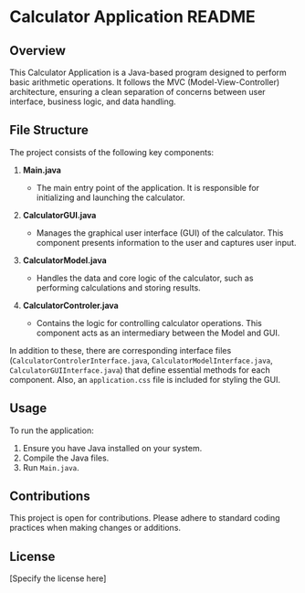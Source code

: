 
# Calculator Application README

## Overview
This Calculator Application is a Java-based program designed to perform basic arithmetic operations. It follows the MVC (Model-View-Controller) architecture, ensuring a clean separation of concerns between user interface, business logic, and data handling.

## File Structure
The project consists of the following key components:

1. **Main.java**
   - The main entry point of the application. It is responsible for initializing and launching the calculator.

2. **CalculatorGUI.java**
   - Manages the graphical user interface (GUI) of the calculator. This component presents information to the user and captures user input.

3. **CalculatorModel.java**
   - Handles the data and core logic of the calculator, such as performing calculations and storing results.

4. **CalculatorControler.java**
   - Contains the logic for controlling calculator operations. This component acts as an intermediary between the Model and GUI.

In addition to these, there are corresponding interface files (`CalculatorControlerInterface.java`, `CalculatorModelInterface.java`, `CalculatorGUIInterface.java`) that define essential methods for each component. Also, an `application.css` file is included for styling the GUI.

## Usage
To run the application:
1. Ensure you have Java installed on your system.
2. Compile the Java files.
3. Run `Main.java`.

## Contributions
This project is open for contributions. Please adhere to standard coding practices when making changes or additions.

## License
[Specify the license here]
